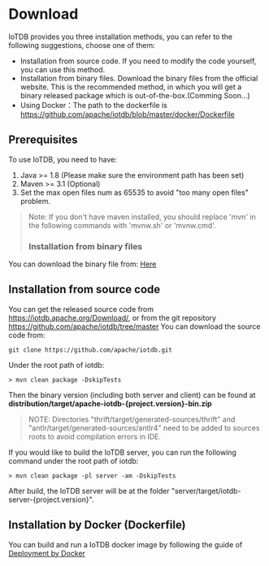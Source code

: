 <!--

    Licensed to the Apache Software Foundation (ASF) under one
    or more contributor license agreements.  See the NOTICE file
    distributed with this work for additional information
    regarding copyright ownership.  The ASF licenses this file
    to you under the Apache License, Version 2.0 (the
    "License"); you may not use this file except in compliance
    with the License.  You may obtain a copy of the License at
    
        http://www.apache.org/licenses/LICENSE-2.0
    
    Unless required by applicable law or agreed to in writing,
    software distributed under the License is distributed on an
    "AS IS" BASIS, WITHOUT WARRANTIES OR CONDITIONS OF ANY
    KIND, either express or implied.  See the License for the
    specific language governing permissions and limitations
    under the License.

-->

# Download

IoTDB provides you three installation methods, you can refer to the following suggestions, choose one of them:

* Installation from source code. If you need to modify the code yourself, you can use this method.
* Installation from binary files. Download the binary files from the official website. This is the recommended method, in which you will get a binary released package which is out-of-the-box.(Comming Soon...)
* Using Docker：The path to the dockerfile is https://github.com/apache/iotdb/blob/master/docker/Dockerfile

## Prerequisites

To use IoTDB, you need to have:

1. Java >= 1.8 (Please make sure the environment path has been set)
2. Maven >= 3.1 (Optional)
3. Set the max open files num as 65535 to avoid "too many open files" problem.

>Note: If you don't have maven installed, you should replace 'mvn' in the following commands with 'mvnw.sh' or 'mvnw.cmd'.
>
>### Installation from  binary files

You can download the binary file from:
[Here](/Download/)

## Installation from source code

You can get the released source code from https://iotdb.apache.org/Download/, or from the git repository https://github.com/apache/iotdb/tree/master
You can download the source code from:

```
git clone https://github.com/apache/iotdb.git
```

Under the root path of iotdb:

```
> mvn clean package -DskipTests
```

Then the binary version (including both server and client) can be found at **distribution/target/apache-iotdb-{project.version}-bin.zip**

> NOTE: Directories "thrift/target/generated-sources/thrift" and "antlr/target/generated-sources/antlr4" need to be added to sources roots to avoid compilation errors in IDE.

If you would like to build the IoTDB server, you can run the following command under the root path of iotdb:

```
> mvn clean package -pl server -am -DskipTests
```

After build, the IoTDB server will be at the folder "server/target/iotdb-server-{project.version}". 

## Installation by Docker (Dockerfile)

You can build and run a IoTDB docker image by following the guide of [Deployment by Docker](../Server/Docker%20Image.md)
